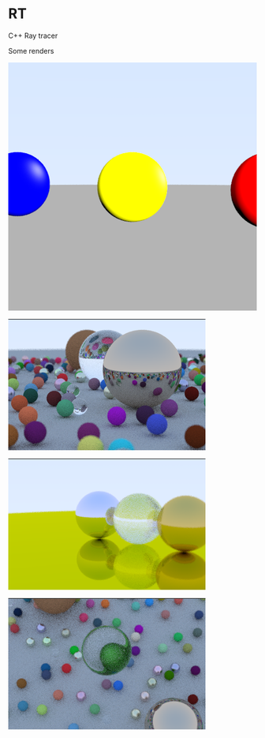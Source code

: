 # RT
C++ Ray tracer


Some renders

![](https://github.com/SachinKishan/RT/blob/main/Renders/Three%20balls%20different%20angle%20more%20specualr.png)

![](https://github.com/SachinKishan/RT/blob/main/Renders/examplerender.png)

![](https://github.com/SachinKishan/RT/blob/main/Renders/metal.png)

![](https://github.com/SachinKishan/RT/blob/main/Renders/render%20from%20top.png)
